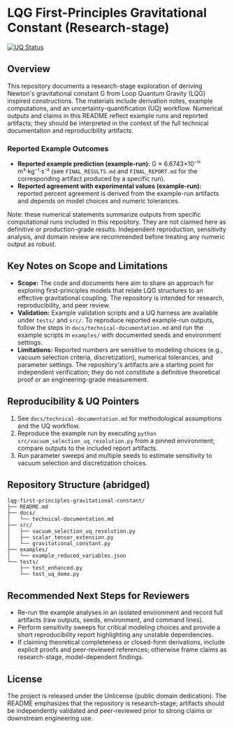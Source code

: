 # LQG First-Principles Gravitational Constant (Research-stage)

[![UQ Status](https://img.shields.io/badge/UQ_Status-REPORTED-orange.svg)](docs/technical-documentation.md)

## Overview

This repository documents a research-stage exploration of deriving Newton's gravitational constant G from Loop Quantum Gravity (LQG) inspired constructions. The materials include derivation notes, example computations, and an uncertainty-quantification (UQ) workflow. Numerical outputs and claims in this README reflect example runs and reported artifacts; they should be interpreted in the context of the full technical documentation and reproducibility artifacts.

### Reported Example Outcomes

- **Reported example prediction (example-run):** G ≈ 6.6743×10⁻¹¹ m³⋅kg⁻¹⋅s⁻² (see `FINAL_RESULTS.md` and `FINAL_REPORT.md` for the corresponding artifact produced by a specific run).
- **Reported agreement with experimental values (example-run):** reported percent agreement is derived from the example-run artifacts and depends on model choices and numeric tolerances.

Note: these numerical statements summarize outputs from specific computational runs included in this repository. They are not claimed here as definitive or production-grade results. Independent reproduction, sensitivity analysis, and domain review are recommended before treating any numeric output as robust.

## Key Notes on Scope and Limitations

- **Scope:** The code and documents here aim to share an approach for exploring first-principles models that relate LQG structures to an effective gravitational coupling. The repository is intended for research, reproducibility, and peer review.
- **Validation:** Example validation scripts and a UQ harness are available under `tests/` and `src/`. To reproduce reported example-run outputs, follow the steps in `docs/technical-documentation.md` and run the example scripts in `examples/` with documented seeds and environment settings.
- **Limitations:** Reported numbers are sensitive to modeling choices (e.g., vacuum selection criteria, discretization), numerical tolerances, and parameter settings. The repository's artifacts are a starting point for independent verification; they do not constitute a definitive theoretical proof or an engineering-grade measurement.

## Reproducibility & UQ Pointers

1. See `docs/technical-documentation.md` for methodological assumptions and the UQ workflow.
2. Reproduce the example run by executing `python src/vacuum_selection_uq_resolution.py` from a pinned environment; compare outputs to the included report artifacts.
3. Run parameter sweeps and multiple seeds to estimate sensitivity to vacuum selection and discretization choices.

## Repository Structure (abridged)

```
lqg-first-principles-gravitational-constant/
├── README.md
├── docs/
│   └── technical-documentation.md
├── src/
│   ├── vacuum_selection_uq_resolution.py
│   ├── scalar_tensor_extension.py
│   └── gravitational_constant.py
├── examples/
│   └── example_reduced_variables.json
└── tests/
    ├── test_enhanced.py
    └── test_uq_demo.py
```

## Recommended Next Steps for Reviewers

- Re-run the example analyses in an isolated environment and record full artifacts (raw outputs, seeds, environment, and command lines).
- Perform sensitivity sweeps for critical modeling choices and provide a short reproducibility report highlighting any unstable dependencies.
- If claiming theoretical completeness or closed-form derivations, include explicit proofs and peer-reviewed references; otherwise frame claims as research-stage, model-dependent findings.

## License

The project is released under the Unlicense (public domain dedication). The README emphasizes that the repository is research-stage; artifacts should be independently validated and peer-reviewed prior to strong claims or downstream engineering use.
